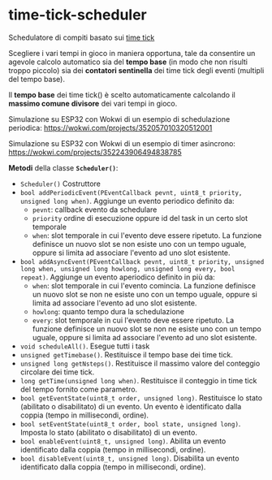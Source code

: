 # time-tick-scheduler

Schedulatore di compiti basato sui [time tick](https://github.com/sebastianomelita/ArduinoBareMetal/blob/master/tasksched.md)

Scegliere i vari tempi in gioco in maniera opportuna, tale da consentire un agevole calcolo automatico sia del **tempo base** (in modo che non risulti troppo piccolo) sia dei **contatori sentinella** dei time tick degli eventi (multipli del tempo base).

Il **tempo base** dei time tick() è scelto automaticamente calcolando il **massimo comune divisore** dei vari tempi in gioco.

Simulazione su ESP32 con Wokwi di un esempio di schedulazione periodica: https://wokwi.com/projects/352057010320512001

Simulazione su ESP32 con Wokwi di un esempio di timer asincrono: https://wokwi.com/projects/352243906494838785

**Metodi** della classe **```Scheduler()```**:		
    		
- ```Scheduler()``` Costruttore
- ```bool addPeriodicEvent(PEventCallback pevnt, uint8_t priority, unsigned long when)```. Aggiunge un evento periodico definito da:
	- ```pevnt```: callback evento da schedulare
	- ```priority``` ordine di esecuzione oppure id del task in un certo slot temporale
	- ```when```: slot temporale in cui l'evento deve essere ripetuto. La funzione definisce un nuovo slot se non esiste uno con un tempo uguale, oppure si limita ad associare l'evento ad uno slot esistente.
- ```bool addAsyncEvent(PEventCallback pevnt, uint8_t priority, unsigned long when, unsigned long howlong, unsigned long every, bool repeat)```. Aggiunge un evento aperiodico definito in più da:
	- ```when```: slot temporale in cui l'evento comincia. La funzione definisce un nuovo slot se non ne esiste uno con un tempo uguale, oppure si limita ad associare l'evento ad uno slot esistente.
	- ```howlong```: quanto tempo dura la schedulazione
	- ```every```: slot temporale in cui l'evento deve essere ripetuto. La funzione definisce un nuovo slot se non ne esiste uno con un tempo uguale, oppure si limita ad associare l'evento ad uno slot esistente.
- ```void scheduleAll()```. Esegue tutti i task
- ```unsigned getTimebase()```. Restituisce il tempo base dei time tick.
- ```unsigned long getNsteps()```. Restituisce il massimo valore del conteggio circolare dei time tick.
- ```long getTime(unsigned long when)```. Restituisce il conteggio in time tick del tempo fornito come parametro.
- ```bool getEventState(uint8_t order, unsigned long)```. Restituisce lo stato (abilitato o disabilitato) di un evento. Un evento è identificato dalla coppia (tempo in millisecondi, ordine).
- ```bool setEventState(uint8_t order, bool state, unsigned long)```. Imposta lo stato (abilitato o disabilitato) di un evento.
- ```bool enableEvent(uint8_t, unsigned long)```. Abilita un evento identificato dalla coppia (tempo in millisecondi, ordine).
- ```bool disableEvent(uint8_t, unsigned long)```. Disabilita un evento identificato dalla coppia (tempo in millisecondi, ordine).
